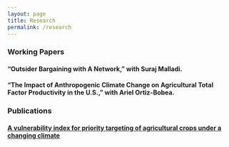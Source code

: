 ```yaml
---
layout: page
title: Research
permalink: /research
---
```


### Working Papers

#### “Outsider Bargaining with A Network,” with Suraj Malladi.

#### “The Impact of Anthropogenic Climate Change on Agricultural Total Factor Productivity in the U.S.,” with Ariel Ortiz-Bobea.

### Publications

#### [A vulnerability index for priority targeting of agricultural crops under a changing climate](https://link.springer.com/article/10.1007/s10584-021-03135-8)
